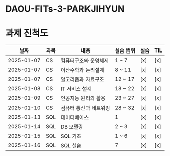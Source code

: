 # DAOU-FITs-3-PARKJIHYUN

# 과제 진척도

| 날짜       | 과목           | 내용                   | 실습 범위         | 실습 | TIL |
|------------|----------------|------------------------|--------------------|------|-----|
| 2025-01-07 | CS             | 컴퓨터구조와 운영체제  | 1 ~ 7              | [x]  | [x] |
| 2025-01-07 | CS             | 이산수학과 논리설계    | 8 ~ 11             | [x]  | [x] |
| 2025-01-07 | CS             | 알고리즘과 자료구조    | 12 ~ 17            | [x]  | [x] |
| 2025-01-08 | CS             | IT 서비스 설계        | 18 ~ 22            | [x]  | [x] |
| 2025-01-09 | CS             | 인공지능 원리와 활용   | 23 ~ 27            | [x]  | [x] |
| 2025-01-10 | CS             | 컴퓨터 통신과 네트워킹 | 28 ~ 32            | [x]  | [x] |
| 2025-01-13 | SQL            | 데이터베이스          | 1                  | [x]  | [x] |
| 2025-01-14 | SQL            | DB 모델링             | 2 ~ 3             | [x]  | [x] |
| 2025-01-15 | SQL            | SQL 기초             | 1 ~ 6              | [x]  | [x] |
| 2025-01-16 | SQL            | SQL 실습             | 7                  | [x]  | [x] |



